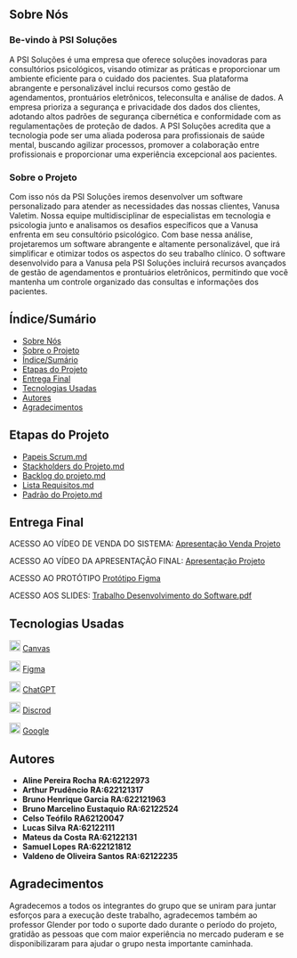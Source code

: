 ## Sobre Nós

### Be-vindo à PSI Soluções

A PSI Soluções é uma empresa que oferece soluções inovadoras para consultórios psicológicos, visando otimizar as práticas e proporcionar um ambiente eficiente para o cuidado dos pacientes. Sua plataforma abrangente e personalizável inclui recursos como gestão de agendamentos, prontuários eletrônicos, teleconsulta e análise de dados. A empresa prioriza a segurança e privacidade dos dados dos clientes, adotando altos padrões de segurança cibernética e conformidade com as regulamentações de proteção de dados. A PSI Soluções acredita que a tecnologia pode ser uma aliada poderosa para profissionais de saúde mental, buscando agilizar processos, promover a colaboração entre profissionais e proporcionar uma experiência excepcional aos pacientes.

### Sobre o Projeto

Com isso nós da PSI Soluções iremos desenvolver um software personalizado para atender as necessidades das nossas clientes, Vanusa Valetim. Nossa equipe multidisciplinar de especialistas em tecnologia e psicologia junto e analisamos os desafios específicos que a Vanusa enfrenta em seu consultório psicológico. Com base nessa análise, projetaremos um software abrangente e altamente personalizável, que irá simplificar e otimizar todos os aspectos do seu trabalho clínico. O software desenvolvido para a Vanusa pela PSI Soluções incluirá recursos avançados de gestão de agendamentos e prontuários eletrônicos, permitindo que você mantenha um controle organizado das consultas e informações dos pacientes. 


## Índice/Sumário

* [Sobre Nós](#Sobre-Nós) 
* [Sobre o Projeto](#Sobre-o-Projeto) 
* [Índice/Sumário](#Índice-/-Sumário)
* [Etapas do Projeto](#Etapas-do-Projeto)
* [Entrega Final](#Entrega-Final)
* [Tecnologias Usadas](#Tecnologias-Usadas)
* [Autores](#Autores)
* [Agradecimentos](#Agradecimentos)

## Etapas do Projeto

* [Papeis Scrum.md](PapeisScrum.md)
* [Stackholders do Projeto.md](StackholdersdoProjeto.md)
* [Backlog do projeto.md](Backlogdoprojeto.md)
* [Lista Requisitos.md](ListaRequisitos.md) 
* [Padrão do Projeto.md](PadrãodoProjeto.md)



## Entrega Final

ACESSO AO VÍDEO DE VENDA DO SISTEMA: [Apresentação Venda Projeto](https://drive.google.com/file/d/1FFg_XT7H3NVP2v3BXqtESsAebNEBieQT/view)

ACESSO AO VÍDEO DA APRESENTAÇÃO FINAL: [Apresentação Projeto](https://drive.google.com/file/d/1YKmBABtRXLQsg622gH1NODwNGURFFXrF/view?usp=sharing)

ACESSO AO PROTÓTIPO [Protótipo Figma](https://www.figma.com/proto/rZCyY55YHAlRLjwdst1GYC/FINAL-PROJETO?node-id=103-2&starting-point-node-id=103%3A2)

ACESSO AOS SLIDES: [Trabalho Desenvolvimento do Software.pdf](https://github.com/celsoteofilo/PSI_solucoes/files/11728847/Trabalho.Desenvolvimento.do.Software.pdf)



## Tecnologias Usadas

<img src="https://i.pinimg.com/736x/74/6d/77/746d77ef9b49afd5ec2306d39592d01e.jpg" width="20px" /> [Canvas](https://www.canva.com/)

<img src="https://viget.imgix.net/icon-figma.png?auto=format%2Ccompress&crop=focalpoint&fit=crop&fp-x=0.5&fp-y=0.5&h=1280&ixlib=php-2.1.1&q=90&w=1280&s=6bb679b6c5e4f3a5c58e2be2025e7f48" width="20px" /> [Figma](https://www.figma.com/)

<img src="https://encrypted-tbn0.gstatic.com/images?q=tbn:ANd9GcRIiQ2mpTk_O5lWUzF_bbIkrI7lpO4dyKF2WEFp-MB5-A&s" width="20px" /> [ChatGPT](https://chat.openai.com/)

<img src="https://logodownload.org/wp-content/uploads/2017/11/discord-logo-1-1.png" width="20px" /> [Discrod](https://discord.com/branding)

<img src="https://img.freepik.com/icones-gratis/google_318-278809.jpg" width="20px" /> [Google](https://www.google.com.br)

## Autores

 - **Aline Pereira Rocha** **RA:62122973**
 - **Arthur Prudêncio** **RA:622121317**
 - **Bruno Henrique Garcia** **RA:622121963**
 - **Bruno Marcelino Eustaquio** **RA:62122524**
 - **Celso Teófilo** **RA62120047**
 - **Lucas Silva** **RA:62122111**
 - **Mateus da Costa** **RA:62122131**
 - **Samuel Lopes** **RA:622121812**
 - **Valdeno de Oliveira Santos** **RA:62122235**

## Agradecimentos

Agradecemos a todos os integrantes do grupo que se uniram para juntar esforços para a execução deste trabalho, agradecemos também ao professor Glender por todo o suporte dado durante o período do projeto, gratidão as pessoas que com maior experiência no mercado puderam e se disponibilizaram para ajudar o grupo nesta importante caminhada.
